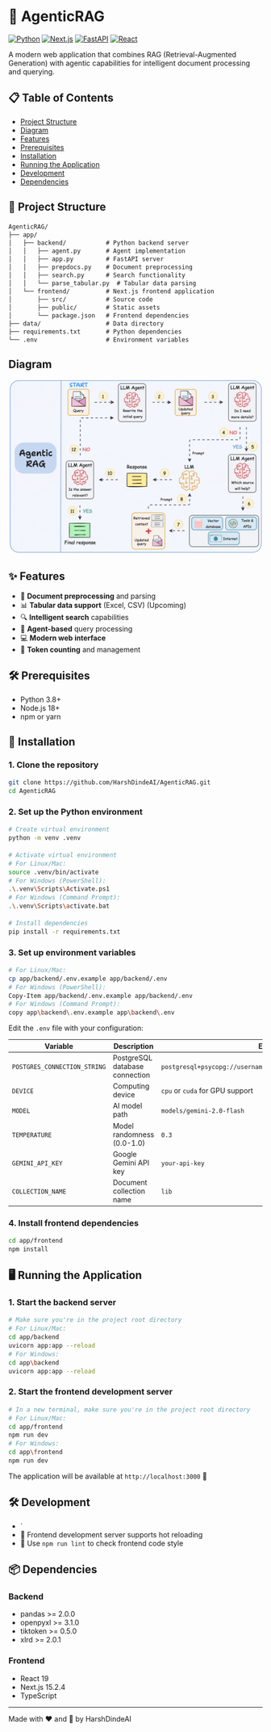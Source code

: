 # 🤖 AgenticRAG

[![Python](https://img.shields.io/badge/Python-3.8+-blue.svg)](https://www.python.org/)
[![Next.js](https://img.shields.io/badge/Next.js-15.2.4-black.svg)](https://nextjs.org/)
[![FastAPI](https://img.shields.io/badge/FastAPI-latest-teal.svg)](https://fastapi.tiangolo.com/)
[![React](https://img.shields.io/badge/React-19-blue.svg)](https://reactjs.org/)

A modern web application that combines RAG (Retrieval-Augmented Generation) with agentic capabilities for intelligent document processing and querying.


## 📋 Table of Contents

- [Project Structure](#-project-structure)
- [Diagram](#-Diagram)
- [Features](#-features)
- [Prerequisites](#-prerequisites)
- [Installation](#-installation)
- [Running the Application](#-running-the-application)
- [Development](#-development)
- [Dependencies](#-dependencies)

## 📁 Project Structure

```
AgenticRAG/
├── app/
│   ├── backend/           # Python backend server
│   │   ├── agent.py       # Agent implementation
│   │   ├── app.py         # FastAPI server
│   │   ├── prepdocs.py    # Document preprocessing
│   │   ├── search.py      # Search functionality
│   │   └── parse_tabular.py  # Tabular data parsing
│   └── frontend/          # Next.js frontend application
│       ├── src/           # Source code
│       ├── public/        # Static assets
│       └── package.json   # Frontend dependencies
├── data/                  # Data directory
├── requirements.txt       # Python dependencies
└── .env                   # Environment variables
```

## Diagram
<img src="./image.png"></img>

## ✨ Features

- 📄 **Document preprocessing** and parsing
- 📊 **Tabular data support** (Excel, CSV) (Upcoming)
- 🔍 **Intelligent search** capabilities
- 🧠 **Agent-based** query processing
- 💻 **Modern web interface**
- 🔢 **Token counting** and management

## 🛠️ Prerequisites

- Python 3.8+
- Node.js 18+
- npm or yarn

## 🚀 Installation

### 1. Clone the repository

```bash
git clone https://github.com/HarshDindeAI/AgenticRAG.git
cd AgenticRAG
```

### 2. Set up the Python environment

```bash
# Create virtual environment
python -m venv .venv

# Activate virtual environment
# For Linux/Mac:
source .venv/bin/activate
# For Windows (PowerShell):
.\.venv\Scripts\Activate.ps1
# For Windows (Command Prompt):
.\.venv\Scripts\activate.bat

# Install dependencies
pip install -r requirements.txt
```

### 3. Set up environment variables

```bash
# For Linux/Mac:
cp app/backend/.env.example app/backend/.env
# For Windows (PowerShell):
Copy-Item app/backend/.env.example app/backend/.env
# For Windows (Command Prompt):
copy app\backend\.env.example app\backend\.env
```

Edit the `.env` file with your configuration:

| Variable | Description | Example |
|----------|-------------|---------|
| `POSTGRES_CONNECTION_STRING` | PostgreSQL database connection | `postgresql+psycopg://username:password@localhost:port/database` |
| `DEVICE` | Computing device | `cpu` or `cuda` for GPU support |
| `MODEL` | AI model path | `models/gemini-2.0-flash` |
| `TEMPERATURE` | Model randomness (0.0-1.0) | `0.3` |
| `GEMINI_API_KEY` | Google Gemini API key | `your-api-key` |
| `COLLECTION_NAME` | Document collection name | `lib` |

### 4. Install frontend dependencies

```bash
cd app/frontend
npm install
```

## 🖥️ Running the Application

### 1. Start the backend server

```bash
# Make sure you're in the project root directory
# For Linux/Mac:
cd app/backend
uvicorn app:app --reload
# For Windows:
cd app\backend
uvicorn app:app --reload
```

### 2. Start the frontend development server

```bash
# In a new terminal, make sure you're in the project root directory
# For Linux/Mac:
cd app/frontend
npm run dev
# For Windows:
cd app\frontend
npm run dev
```

The application will be available at `http://localhost:3000` 🎉

## 🛠️ Development

- `
- 🔄 Frontend development server supports hot reloading
- 📝 Use `npm run lint` to check frontend code style

## 📦 Dependencies

### Backend
- pandas >= 2.0.0
- openpyxl >= 3.1.0
- tiktoken >= 0.5.0
- xlrd >= 2.0.1

### Frontend
- React 19
- Next.js 15.2.4
- TypeScript

---

Made with ❤️ and 🧠 by HarshDindeAI
